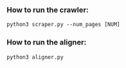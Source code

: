 ### How to run the crawler:
```
python3 scraper.py --num_pages [NUM]
```

### How to run the aligner:
```
python3 aligner.py
```

